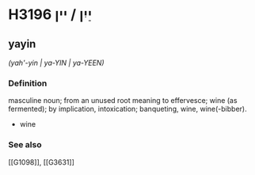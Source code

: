 # H3196 יַיִן / יין

## yayin

_(yah'-yin | ya-YIN | ya-YEEN)_

### Definition

masculine noun; from an unused root meaning to effervesce; wine (as fermented); by implication, intoxication; banqueting, wine, wine(-bibber).

- wine
### See also

[[G1098]], [[G3631]]

